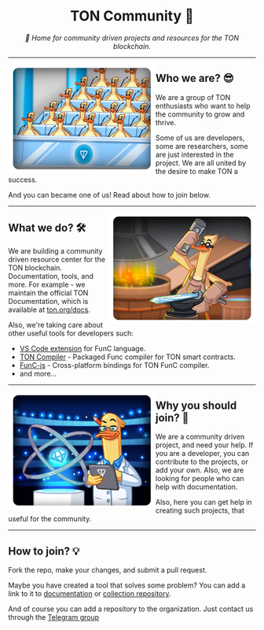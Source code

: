<h1 align="center">TON Community 💎</h1>
<div align="center"><i>🏡 Home for community driven projects and resources for the TON blockchain.</i></div>

---

<img align="left" width="300" src="imgs/who.png">

## Who we are? 😎
We are a group of TON enthusiasts who want to help the community to grow and thrive. 

Some of us are developers, some are researchers, some are just interested in the project. We are all united by the desire to make TON a success.

And you can became one of us! Read about how to join below.

---

<img align="right" width="300" src="imgs/how.png">


## What we do? 🛠️
We are building a community driven resource center for the TON blockchain. Documentation, tools, and more.
For example - we maintain the official TON Documentation, which is available at [ton.org/docs](https://ton.org/docs).

Also, we're taking care about other useful tools for developers such:
- [VS Code extension](https://github.com/ton-community/vscode-func) for FunC language.
- [TON Compiler](https://github.com/ton-community/ton-compiler) - Packaged Func compiler for TON smart contracts.
- [FunC-js](https://github.com/ton-community/func-js) - Cross-platform bindings for TON FunC compiler.
- and more...

---

<img align="left" width="300" src="imgs/why.png">

## Why you should join? 🎫
We are a community driven project, and need your help. If you are a developer, you can contribute to the projects, or add your own. Also, we are looking for people who can help with documentation.

Also, here you can get help in creating such projects, that useful for the community.

---

## How to join? 💡
Fork the repo, make your changes, and submit a pull request. 

Maybe you have created a tool that solves some problem? You can add a link to it to [documentation](https://github.com/ton-community/ton-docs) or [collection repository](https://github.com/ton-community/awesome-ton). 

And of course you can add a repository to the organization. Just contact us through the [Telegram group](https://t.me/ton_dev_community)

